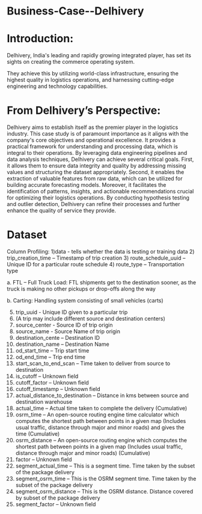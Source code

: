 # Business-Case--Delhivery

# Introduction:
Delhivery, India's leading and rapidly growing integrated player, has set its sights on creating the commerce operating system.

They achieve this by utilizing world-class infrastructure, ensuring the highest quality in logistics operations, and harnessing cutting-edge engineering and technology capabilities.


# From Delhivery’s Perspective:
Delhivery aims to establish itself as the premier player in the logistics industry. This case study is of paramount importance as it aligns with the company's core objectives and operational excellence.
It provides a practical framework for understanding and processing data, which is integral to their operations. By leveraging data engineering pipelines and data analysis techniques, Delhivery can achieve several critical goals.
First, it allows them to ensure data integrity and quality by addressing missing values and structuring the dataset appropriately.
Second, it enables the extraction of valuable features from raw data, which can be utilized for building accurate forecasting models.
Moreover, it facilitates the identification of patterns, insights, and actionable recommendations crucial for optimizing their logistics operations.
By conducting hypothesis testing and outlier detection, Delhivery can refine their processes and further enhance the quality of service they provide.

# Dataset

Column Profiling:
1)data - tells whether the data is testing or training data
2) trip_creation_time – Timestamp of trip creation
3) route_schedule_uuid – Unique ID for a particular route schedule
4) route_type – Transportation type

   a. FTL – Full Truck Load: FTL shipments get to the destination sooner, as the truck is making no other pickups or drop-offs along the way

  b. Carting: Handling system consisting of small vehicles (carts)

5) trip_uuid - Unique ID given to a particular trip
6) (A trip may include different source and destination centers)
7) source_center - Source ID of trip origin
8) source_name - Source Name of trip origin
9) destination_cente – Destination ID
10) destination_name – Destination Name
11) od_start_time – Trip start time
12) od_end_time – Trip end time
13) start_scan_to_end_scan – Time taken to deliver from source to destination
14) is_cutoff – Unknown field
15) cutoff_factor – Unknown field
16) cutoff_timestamp – Unknown field
17) actual_distance_to_destination – Distance in kms between source and destination warehouse
18) actual_time – Actual time taken to complete the delivery (Cumulative)
19) osrm_time – An open-source routing engine time calculator which computes the shortest path between points in a given map (Includes usual traffic, distance through major and minor roads) and gives the time (Cumulative)
20) osrm_distance – An open-source routing engine which computes the shortest path between points in a given map (Includes usual traffic, distance through major and minor roads) (Cumulative)
21) factor – Unknown field
22) segment_actual_time – This is a segment time. Time taken by the subset of the package delivery
23) segment_osrm_time – This is the OSRM segment time. Time taken by the subset of the package delivery
24) segment_osrm_distance – This is the OSRM distance. Distance covered by subset of the package delivery
25) segment_factor – Unknown field
